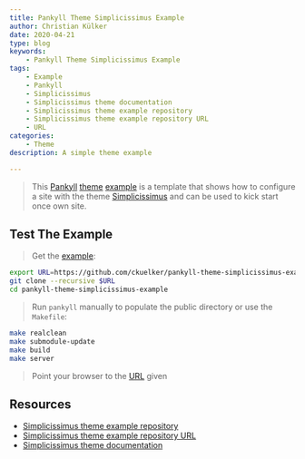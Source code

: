 ```yaml
---
title: Pankyll Theme Simplicissimus Example
author: Christian Külker
date: 2020-04-21
type: blog
keywords:
    - Pankyll Theme Simplicissimus Example
tags:
    - Example
    - Pankyll
    - Simplicissimus
    - Simplicissimus theme documentation
    - Simplicissimus theme example repository
    - Simplicissimus theme example repository URL
    - URL
categories:
    - Theme
description: A simple theme example

---
```


> This [Pankyll] [theme] [example] is a template that shows how to configure a
> site with the theme [Simplicissimus] and can be used to kick start once own
> site.

## Test The Example

> Get the [example]:

```bash
export URL=https://github.com/ckuelker/pankyll-theme-simplicissimus-example.git
git clone --recursive $URL
cd pankyll-theme-simplicissimus-example
```

> Run `pankyll` manually to populate the public directory or use the
> `Makefile`:

```bash
make realclean
make submodule-update
make build
make server
```

> Point your browser to the [URL] given

## Resources

* [Simplicissimus theme example repository]
* [Simplicissimus theme example repository URL]
* [Simplicissimus theme documentation]

[example]: /en_US/Example-Sites/
[Pankyll]: https://www.pankyll.org/
[Simplicissimus]: /en_US/Pankyll-Themes/pankyll-theme-simplicissimus.html
[Simplicissimus theme example]: /en_US/Example-Sites/pankyll-theme-simplicissimus-example.html
[Simplicissimus theme example repository]: https://github.com/ckuelker/pankyll-theme-simplicissimus-example/
[Simplicissimus theme example repository URL]: https://github.com/ckuelker/pankyll-theme-simplicissimus-example.git
[Simplicissimus theme documentation]: /en_US/Pankyll-Themes/pankyll-theme-simplicissimus.html
[theme]: /en_US/Pankyll-Themes/
[URL]: https://en.wikipedia.org/wiki/URL

